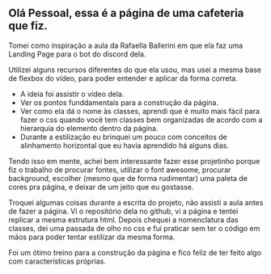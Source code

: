 ## Olá Pessoal, essa é a página de uma cafeteria que fiz.

Tomei como inspiração a aula da Rafaella Ballerini em que ela faz uma Landing Page para o bot do discord dela.

Utilizei alguns recursos diferentes do que ela usou, mas usei a mesma base de flexbox do vídeo, para poder entender e aplicar da forma correta.

- A ideia foi assistir o vídeo dela.
- Ver os pontos funddamentais para a construção da página.
- Ver como ela dá o nome às classes, aprendi que é muito mais fácil para fazer o css quando você tem classes bem organizadas de acordo com a hierarquia do elemento dentro da página.
- Durante a estilização eu brinquei um pouco com conceitos de alinhamento horizontal que eu havia aprendido há alguns dias.

Tendo isso em mente, achei bem interessante fazer esse projetinho porque fiz o trabalho de procurar fontes, utilizar o font awesome, procurar background, escolher (mesmo que de forma rudimentar) uma paleta de cores pra página, e deixar de um jeito que eu gostasse.

Troquei algumas coisas durante a escrita do projeto, não assisti a aula antes de fazer a página. Vi o repositório dela no github, vi a página e tentei replicar a mesma estrutura html. Depois chequei a nomenclatura das classes, dei uma passada de olho no css e fui praticar sem ter o código em mãos para poder tentar estilizar da mesma forma.

Foi um ótimo treino para a construção da página e fico feliz de ter feito algo com características próprias.
